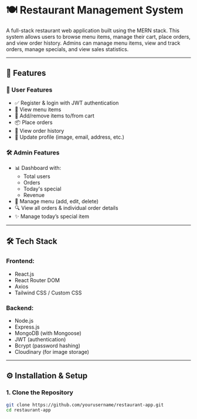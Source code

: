 # 🍽️ Restaurant Management System

A full-stack restaurant web application built using the MERN stack. This system allows users to browse menu items, manage their cart, place orders, and view order history. Admins can manage menu items, view and track orders, manage specials, and view sales statistics.

---

## 🚀 Features

### 👥 User Features
- ✅ Register & login with JWT authentication
- 🍱 View menu items
- 🛒 Add/remove items to/from cart
- 📦 Place orders
- 🧾 View order history
- 👤 Update profile (image, email, address, etc.)

### 🛠️ Admin Features
- 📊 Dashboard with:
  - Total users
  - Orders
  - Today's special
  - Revenue
- 🍔 Manage menu (add, edit, delete)
- 🔍 View all orders & individual order details
- ✨ Manage today’s special item

---

## 🛠 Tech Stack

### Frontend:
- React.js
- React Router DOM
- Axios
- Tailwind CSS / Custom CSS

### Backend:
- Node.js
- Express.js
- MongoDB (with Mongoose)
- JWT (authentication)
- Bcrypt (password hashing)
- Cloudinary (for image storage)

---

## ⚙️ Installation & Setup

### 1. Clone the Repository
```bash
git clone https://github.com/yourusername/restaurant-app.git
cd restaurant-app
